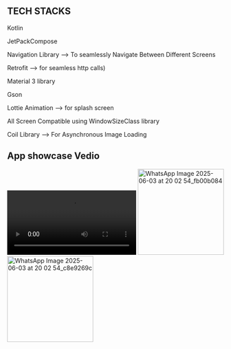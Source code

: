 


<h2>TECH STACKS</h2>
<p>Kotlin</p>
<p>JetPackCompose</p>
<p>Navigation Library --> To seamlessly Navigate Between Different Screens</p>
<p>Retrofit --> for seamless http calls)</p>
<p>Material 3 library</p>
<p>Gson</p>
<p>Lottie Animation --> for splash screen</p>
<p>All Screen Compatible using WindowSizeClass library</p>
<p>Coil Library --> For Asynchronous Image Loading</p>

<h2>App showcase Vedio</h2>

<video src="https://github.com/user-attachments/assets/2abeace4-0600-43c8-9b32-808a440c339e" controls>
    Your browser does not support the video tag.
</video>



<img src="https://github.com/user-attachments/assets/c06a666e-af41-41a9-8f87-6865ba634041" alt="WhatsApp Image 2025-06-03 at 20 02 54_fb00b084" width="200"/>

<img src="https://github.com/user-attachments/assets/6b62547d-c99c-404d-be0a-1666d665958f" alt="WhatsApp Image 2025-06-03 at 20 02 54_c8e9269c" width="200"/>
